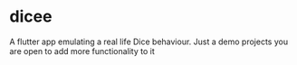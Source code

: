 # dicee

A flutter app emulating a real life Dice behaviour. Just a demo projects you are open to add more functionality to it
